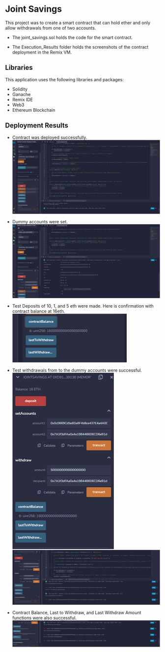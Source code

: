 # Joint Savings

This project was to create a smart contract that can hold ether and only allow withdrawals from one of two accounts. 

* The joint_savings.sol holds the code for the smart contract. 

* The Execution_Results folder holds the screenshots of the contract deployment in the Remix VM. 

## Libraries

This application uses the following libraries and packages:

* Solidity
* Ganache
* Remix IDE
* Web3
* Ethereum Blockchain

## Deployment Results

* Contract was deployed successfully. 
![Contract_Deployed](Execution_Results/contract_deployed.png)

* Dummy accounts were set. 
![Accounts_Set](Execution_Results/confirmed_set_accounts.png)

* Test Deposits of 10, 1, and 5 eth were made. Here is confirmation with contract balance at 16eth. 
![balance_16eth](Execution_results/contractBalance_16eth.png)

* Test withdrawals from to the dummy accounts were successful. 
![withdraw_5eth](Execution_Results/withdraw_5eth.png)
![withdraw_10eth](Execution_Results/withdraw_10eth.png)

* Contract Balance, Last to Withdraw, and Last Withdraw Amount functions were also successful. 
![Functions](Execution_Results/lastToWithdraw_lastWithdrawAmount.png)
